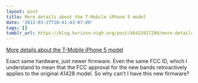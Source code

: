 ```yaml
---
layout: post
title: More details about the T-Mobile iPhone 5 model
date: '2013-03-27T10:41:43-07:00'
tags: []
tumblr_url: https://blog.horizon-nigh.org/post/46421917209/more-details-about-the-t-mobile-iphone-5-model
---
```

[More details about the T-Mobile iPhone 5 model](http://www.anandtech.com/show/6860/apple-to-ship-updated-a1428-iphone-5-with-aws-wcdma-enabled-for-tmobile-usa)  

Exact same hardware, just newer firmware. Even the same FCC ID, which I understand to mean that the FCC approval for the new bands retroactively applies to the original A1428 model. So why can’t I have this new firmware?

